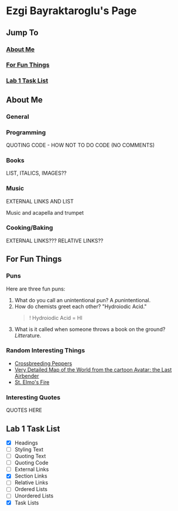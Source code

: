 # Ezgi Bayraktaroglu's Page


## Jump To

### [About Me](https://github.com/ebayraktaroglu/CSE110/blob/favorite-programming-language/index.md#about-me)

### [For Fun Things](https://github.com/ebayraktaroglu/CSE110/blob/favorite-programming-language/index.md#for-fun-things-1)

### [Lab 1 Task List](https://github.com/ebayraktaroglu/CSE110/blob/favorite-programming-language/index.md#lab-1-task-list-1)

## About Me

### General

### Programming

QUOTING CODE - HOW NOT TO DO CODE (NO COMMENTS)

### Books

LIST, ITALICS, IMAGES??

### Music

EXTERNAL LINKS AND LIST

Music and acapella and trumpet

### Cooking/Baking

EXTERNAL LINKS??? RELATIVE LINKS??

## For Fun Things

### Puns

Here are three fun puns:
1. What do you call an unintentional pun? A *pun*intentional.
2. How do chemists greet each other? "Hydroiodic Acid."
   >! Hydroiodic Acid = HI
3. What is it called when someone throws a book on the ground? *Litter*ature.


### Random Interesting Things

- [Crossbreeding Peppers](https://peppergeek.com/how-to-crossbreed-peppers/)
- [Very Detailed Map of the World from the cartoon Avatar: the Last Airbender](https://external-preview.redd.it/D6COo3YmmcBYv5zwCHMdZO4kUjpczWZjNc-Td7cHH20.jpg?auto=webp&s=96e43204a9d64cee57ed9b0acda8f2e05106c180)
- [St. Elmo's Fire](https://en.m.wikipedia.org/wiki/St._Elmo%27s_fire)

### Interesting Quotes

QUOTES HERE



## Lab 1 Task List

- [x] Headings
- [ ] Styling Text
- [ ] Quoting Text
- [ ] Quoting Code
- [ ] External Links
- [x] Section Links
- [ ] Relative Links
- [ ] Ordered Lists
- [ ] Unordered Lists
- [x] Task Lists
